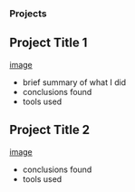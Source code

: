 ### Projects
## Project Title 1
[image](linktoimage)
- brief summary of what I did
- conclusions found
- tools used
## Project Title 2
[image](linktoimage)
- conclusions found 
- tools used
